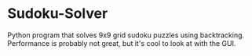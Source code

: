 # Sudoku-Solver
Python program that solves 9x9 grid sudoku puzzles using backtracking. 
Performance is probably not great, but it's cool to look at with the GUI.
